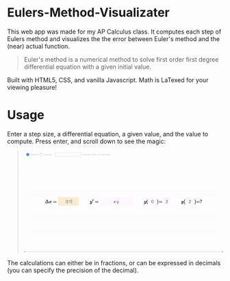 # Eulers-Method-Visualizater
This web app was made for my AP Calculus class. It computes each step of Eulers method and visualizes the the error between Euler's method and the (near) actual function.

> Euler's method is a numerical method to solve first order first degree differential equation with a given initial value.

Built with HTML5, CSS, and vanilla Javascript. Math is LaTexed for your viewing pleasure!

# Usage

Enter a step size, a differential equation, a given value, and the value to compute. Press enter, and scroll down to see the magic:

> ![Demo](Assets/demo.gif)

The calculations can either be in fractions, or can be expressed in decimals (you can specify the precision of the decimal). 
